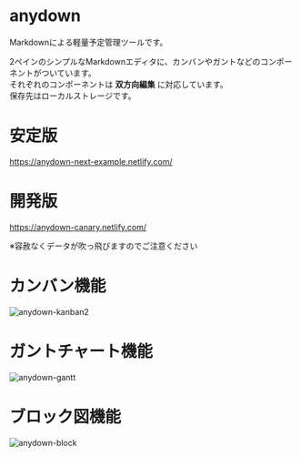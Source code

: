# anydown

Markdownによる軽量予定管理ツールです。

2ペインのシンプルなMarkdownエディタに、カンバンやガントなどのコンポーネントがついています。  
それぞれのコンポーネントは **双方向編集** に対応しています。  
保存先はローカルストレージです。

# 安定版

https://anydown-next-example.netlify.com/

# 開発版

https://anydown-canary.netlify.com/

※容赦なくデータが吹っ飛びますのでご注意ください

# カンバン機能

![anydown-kanban2](https://user-images.githubusercontent.com/3132889/53783359-8f91a380-3f54-11e9-944b-df1ac1b4488d.gif)

# ガントチャート機能

![anydown-gantt](https://user-images.githubusercontent.com/3132889/53783356-8dc7e000-3f54-11e9-86ad-c4d702f7d133.gif)

# ブロック図機能

![anydown-block](https://user-images.githubusercontent.com/3132889/53783351-8a345900-3f54-11e9-83ca-98119c75f80d.gif)


